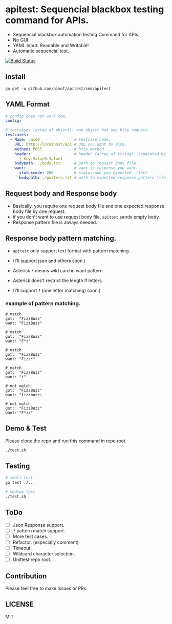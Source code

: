 # apitest: Sequencial blackbox testing command for APIs.

* Sequencial blackbox automation testing Command for APIs.
* No GUI.
* YAML input: Readable and Writable!
* Automatic sequencial test.

[![Build Status](https://travis-ci.org/aimof/apitest.svg?branch=master)](https://travis-ci.org/aimof/apitest)

## Install

```
go get -u github.com/aimof/apitest/cmd/apitest
```

## YAML Format

```yaml
# config does not work now.
config:

# testcases (array of object): one object has one http request.
testcases:
  - Name: case0               # testcase name.
    URL: http://localhost/api # URL you want to kick.
    method: POST              # http method.
    header:                   # header (array of string): separated by collon.
      - Key:Value0:Value1
    bodypath: ./body.txt      # path to request body file.
    want:                     # want is response you want.
      statuscode: 200         # statuscode you expected. (int)
      bodypath: ./pattern.txt # path to expected response pattern file. Read below.
```

## Request body and Response body

* Basically, you require one request body file and one expected response body file by one request.
* if you don't want to use request body file, `apitest` sends empty body.
* Response pattern file is always needed.

## Response body pattern matching.

* `apitest` only support text format with pattern matching.
* (I'll support json and others soon.)

* Asterisk `*` means wild card in want pattern.
* Asterisk does't restrict the length lf letters.
* (I'll support `?` (one letter matching) soon.)

### example of pattern matching.

```
# match
got:  "FizzBuzz"
want: "FizzBuzz"

# match
got:  "FizzBuzz"
want: "F*z"

# match
got:  "FizzBuzz"
want: "Fizz*"

# match
got:  "FizzBuzz"
want: "*"

# not match
got:  "FizzBuzz"
want: "fizzbuzz:

# not match
got:  "FizzBuzz"
want: "F*zz"
```

## Demo & Test

Please clone the repo and run this command in repo root.

```sh
./test.sh
```

## Testing

```sh
# small test
go test ./...

# medium test
./test.sh
```

## ToDo

* [ ] Json Response support.
* [ ] `?` pattern match support.
* [ ] More test cases.
* [ ] Refactor. (especially comment)
* [ ] Timeout.
* [ ] Wildcard character selection.
* [ ] Unittest repo root.

## Contribution

Please feel free to make Issues or PRs.

## LICENSE

MIT